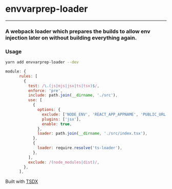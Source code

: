 # envvarprep-loader

---

### A webpack loader which prepares the builds to allow env injection later on without building everything again.

### Usage

```sh
yarn add envvarprep-loader --dev
```

```javascript
module: {
      rules: [
        {
          test: /\.(js|mjs|jsx|ts|tsx)$/,
          enforce: 'pre',
          include: path.join(__dirname, './src'),
          use: [
            {
              options: {
                exclude: ['NODE_ENV', 'REACT_APP_APPNAME', 'PUBLIC_URL'],
                plugins: ['jsx'],
                enable: true,
              },
              loader: path.join(__dirname, './src/index.tsx'),
            },
            {
              loader: require.resolve('ts-loader'),
            },
          ],
          exclude: /(node_modules|dist)/,
        },
      ],
```

Built with [TSDX](https://github.com/jaredpalmer/tsdx)
